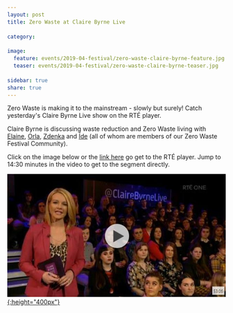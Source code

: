 ```yaml
---
layout: post
title: Zero Waste at Claire Byrne Live

category: 

image:
  feature: events/2019-04-festival/zero-waste-claire-byrne-feature.jpg
  teaser: events/2019-04-festival/zero-waste-claire-byrne-teaser.jpg

sidebar: true
share: true
---
```


Zero Waste is making it to the mainstream - slowly but surely! Catch yesterday's Claire Byrne Live show on the RTÉ player.

Claire Byrne is discussing waste reduction and Zero Waste living with [Elaine](https://www.instagram.com/livinglightlyinireland/), [Orla](https://www.instagram.com/weeyawoo/), [Zdenka](https://www.instagram.com/comingtozero/) and [Íde](https://www.instagram.com/itseasyifyouwantto/) (all of whom are members of our Zero Waste Festival Community).

Click on the image below or the [link here](https://www.rte.ie/news/player/claire-byrne-live-web/2019/0114/) go get to the RTÉ player. Jump to 14:30 minutes in the video to get to the segment directly. 

[![Zero Waste at Claire Byrne Live](/images/events/2019-02-festival/zero-waste-claire-byrne-link.jpg "Zero Waste at Claire Byrne Live"){:height="400px"}](https://www.rte.ie/news/player/claire-byrne-live-web/2019/0114/)<br>
